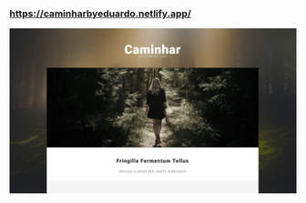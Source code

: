 ### https://caminharbyeduardo.netlify.app/

[![Imagem de Background](bgMd_caminhar.png)](https://caminharbyeduardo.netlify.app/)